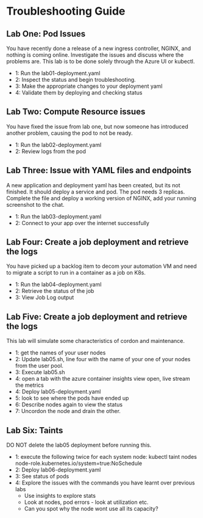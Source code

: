 # Troubleshooting Guide

## Lab One: Pod Issues

You have recently done a release of a new ingress controller, NGINX, and nothing is coming online. Investigate the issues and discuss where the problems are. This lab is to be done solely through the Azure UI or kubectl.

- 1: Run the lab01-deployment.yaml
- 2: Inspect the status and begin troubleshooting.
- 3: Make the appropriate changes to your deployment yaml
- 4: Validate them by deploying and checking status


## Lab Two: Compute Resource issues

You have fixed the issue from lab one, but now someone has introduced another problem, causing the pod to not be ready.

- 1: Run the lab02-deployment.yaml
- 2: Review logs from the pod

## Lab Three: Issue with YAML files and endpoints

A new application and deployment yaml has been created, but its not finished. It should deploy a service and pod. The pod needs 3 replicas. Complete the file and deploy a working version of NGINX, add your running screenshot to the chat. 

- 1: Run the lab03-deployment.yaml
- 2: Connect to your app over the internet successfully

## Lab Four: Create a job deployment and retrieve the logs

You have picked up a backlog item to decom your automation VM and need to migrate a script to run in a container as a job on K8s.  

- 1: Run the lab04-deployment.yaml
- 2: Retrieve the status of the job
- 3: View Job Log output

## Lab Five: Create a job deployment and retrieve the logs

This lab will simulate some characteristics of cordon and maintenance.

- 1: get the names of your user nodes 
- 2: Update lab05.sh, line four with the name of your one of your nodes from the user pool.
- 3: Execute lab05.sh
- 4: open a tab with the azure container insights view open, live stream the metrics
- 4: Deploy lab05-deployment.yaml
- 5: look to see where the pods have ended up
- 6: Describe nodes again to view the status 
- 7: Uncordon the node and drain the other.

## Lab Six: Taints

DO NOT delete the lab05 deployment before running this.

- 1: execute the following twice for each system node: kubectl taint nodes <NAME OF SYSTEM NODE> node-role.kubernetes.io/system=true:NoSchedule
- 2: Deploy lab06-deployment.yaml
- 3: See status of pods
- 4: Explore the issues with the commands you have learnt over previous labs
    - Use insights to explore stats
    - Look at nodes, pod errors - look at utilization etc.
    - Can you spot why the node wont use all its capacity?

